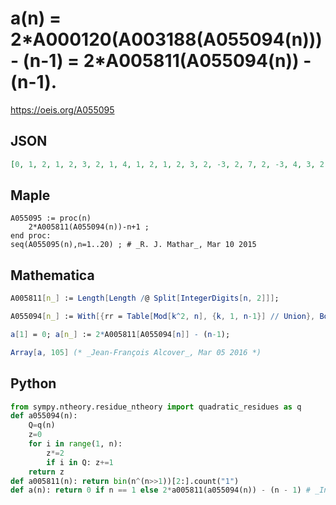 # a\(n\) \= 2\*A000120\(A003188\(A055094\(n\)\)\) \- \(n\-1\) \= 2\*A005811\(A055094\(n\)\) \- \(n\-1\)\.
https://oeis.org/A055095
## JSON
```JSON
[0, 1, 2, 1, 2, 3, 2, 1, 4, 1, 2, 1, 2, 3, 2, -3, 2, 7, 2, -3, 4, 3, 2, -3, 14, 1, 10, -3, 2, 3, 2, -11, 4, 1, -2, -7, 2, 3, 2, -11, 2, 7, 2, -7, -4, 3, 2, -19, 8, 25, 2, -11, 2, 19, -6, -15, 4, 1, 2, -19, 2, 3, -6, -23, -10, 7, 2, -15, 4, -5, 2, -27, 2, 1, 6, -15, -4, 3, 2, -39, 28, 1, 2, -27, -14, 3, 2, -27, 2, -9, -10, -19, 4, 3, -14, -47, 2, 15, -14, -19, 2, 3, 2, -35, -24]
```
## Maple
```Maple
A055095 := proc(n)
    2*A005811(A055094(n))-n+1 ;
end proc:
seq(A055095(n),n=1..20) ; # _R. J. Mathar_, Mar 10 2015
```
## Mathematica
```Mathematica
A005811[n_] := Length[Length /@ Split[IntegerDigits[n, 2]]];
```
```Mathematica
A055094[n_] := With[{rr = Table[Mod[k^2, n], {k, 1, n-1}] // Union}, Boole[ MemberQ[rr, #]]& /@ Range[n-1]] // FromDigits[#, 2]&;
```
```Mathematica
a[1] = 0; a[n_] := 2*A005811[A055094[n]] - (n-1);
```
```Mathematica
Array[a, 105] (* _Jean-François Alcover_, Mar 05 2016 *)
```
## Python
```Python
from sympy.ntheory.residue_ntheory import quadratic_residues as q
def a055094(n):
    Q=q(n)
    z=0
    for i in range(1, n):
        z*=2
        if i in Q: z+=1
    return z
def a005811(n): return bin(n^(n>>1))[2:].count("1")
def a(n): return 0 if n == 1 else 2*a005811(a055094(n)) - (n - 1) # _Indranil Ghosh_, May 13 2017
```
